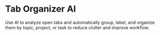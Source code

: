 # Tab Organizer AI
Use AI to analyze open tabs and automatically group, label, and organize them by topic, project, or task to reduce clutter and improve workflow.
